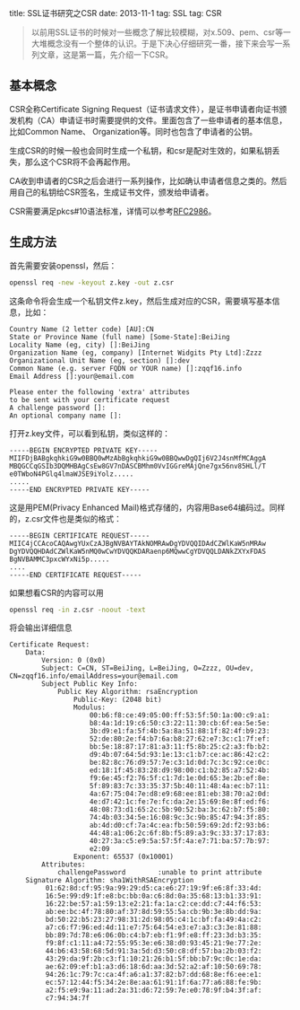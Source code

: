 title: SSL证书研究之CSR
date: 2013-11-1
tag: SSL
tag: CSR

> 以前用SSL证书的时候对一些概念了解比较模糊，对x.509、pem、csr等一大堆概念没有一个整体的认识。于是下决心仔细研究一番，接下来会写一系列文章，这是第一篇，先介绍一下CSR。

## 基本概念

CSR全称Certificate Signing Request（证书请求文件），是证书申请者向证书颁发机构（CA）申请证书时需要提供的文件。里面包含了一些申请者的基本信息，比如Common Name、 Organization等。同时也包含了申请者的公钥。

生成CSR的时候一般也会同时生成一个私钥，和csr是配对生效的，如果私钥丢失，那么这个CSR将不会再起作用。

CA收到申请者的CSR之后会进行一系列操作，比如确认申请者信息之类的。然后用自己的私钥给CSR签名，生成证书文件，颁发给申请者。

CSR需要满足pkcs#10语法标准，详情可以参考[RFC2986](http://tools.ietf.org/html/rfc2986)。

## 生成方法

首先需要安装openssl，然后：

```bash
openssl req -new -keyout z.key -out z.csr
```

这条命令将会生成一个私钥文件z.key，然后生成对应的CSR，需要填写基本信息，比如：

	Country Name (2 letter code) [AU]:CN
	State or Province Name (full name) [Some-State]:BeiJing
	Locality Name (eg, city) []:BeiJing
	Organization Name (eg, company) [Internet Widgits Pty Ltd]:Zzzz
	Organizational Unit Name (eg, section) []:dev
	Common Name (e.g. server FQDN or YOUR name) []:zqqf16.info
	Email Address []:your@email.com

	Please enter the following 'extra' attributes
	to be sent with your certificate request
	A challenge password []:
	An optional company name []:

打开z.key文件，可以看到私钥，类似这样的：

	-----BEGIN ENCRYPTED PRIVATE KEY-----
	MIIFDjBABgkqhkiG9w0BBQ0wMzAbBgkqhkiG9w0BBQwwDgQIj6V2J4snMfMCAggA
	MBQGCCqGSIb3DQMHBAgCsEw8GV7nDASCBMhm0VvIGGreMAjQne7gx56nv85HLl/T
	e0TWboN4PGlq4lmaWJSE9iYolz.....
	.....
	-----END ENCRYPTED PRIVATE KEY-----

这是用PEM(Privacy Enhanced Mail)格式存储的，内容用Base64编码过。同样的，z.csr文件也是类似的格式：

	-----BEGIN CERTIFICATE REQUEST-----
	MIIC4jCCAcoCAQAwgYUxCzAJBgNVBAYTAkNOMRAwDgYDVQQIDAdCZWlKaW5nMRAw
	DgYDVQQHDAdCZWlKaW5nMQ0wCwYDVQQKDARaenp6MQwwCgYDVQQLDANkZXYxFDAS
	BgNVBAMMC3pxcWYxNi5p.....
	....
	-----END CERTIFICATE REQUEST-----

如果想看CSR的内容可以用

```bash
openssl req -in z.csr -noout -text
```

将会输出详细信息

	Certificate Request:
		Data:
			Version: 0 (0x0)
			Subject: C=CN, ST=BeiJing, L=BeiJing, O=Zzzz, OU=dev, CN=zqqf16.info/emailAddress=your@email.com
			Subject Public Key Info:
				Public Key Algorithm: rsaEncryption
					Public-Key: (2048 bit)
					Modulus:
						00:b6:f8:ce:49:05:00:ff:53:5f:50:1a:00:c9:a1:
						b8:4a:1d:19:c6:50:c3:22:11:30:cb:6f:ea:5e:5e:
						3b:d9:e1:fa:5f:4b:5a:8a:51:88:1f:82:4f:b9:23:
						52:de:80:2e:f4:b7:6a:b8:27:62:e7:3c:c1:7f:ef:
						bb:5e:18:87:17:81:a3:11:f5:8b:25:c2:a3:fb:b2:
						d9:4b:07:64:5d:93:1e:13:c1:b7:ce:ac:86:42:c2:
						be:82:8c:76:d9:57:7e:c3:1d:0d:7c:3c:92:ce:0c:
						ed:18:1f:45:83:28:d9:98:00:c1:b2:85:a7:52:4b:
						f9:6e:45:f2:76:5f:c1:7d:1e:0d:65:3e:2b:ef:8e:
						5f:89:83:7c:33:35:37:5b:40:11:48:4a:ec:b7:11:
						4a:67:75:04:7e:d8:e9:68:ee:81:eb:38:70:a2:0d:
						4e:d7:42:1c:fe:7e:fc:da:2e:15:69:8e:8f:ed:f6:
						48:08:73:d1:65:2c:5b:90:52:ba:3c:62:b7:f5:80:
						74:4b:03:34:5e:16:08:9c:3c:9b:85:47:94:3f:85:
						ab:4d:d0:cf:7a:4c:ea:fb:50:59:69:2d:f2:93:b6:
						44:48:a1:06:2c:6f:8b:f5:89:a3:9c:33:37:17:83:
						40:27:3a:c5:e9:5a:57:5f:4a:e7:71:ba:57:7b:97:
						e2:09
					Exponent: 65537 (0x10001)
			Attributes:
				challengePassword        :unable to print attribute
		Signature Algorithm: sha1WithRSAEncryption
			 01:62:8d:cf:95:9a:99:29:d5:ca:e6:27:19:9f:e6:8f:33:4d:
			 16:5e:99:d9:1f:e8:bc:bb:0a:c6:8d:0a:35:68:13:b1:33:91:
			 16:22:be:57:a1:59:13:e2:21:fa:1a:c2:ce:dd:c7:44:f6:53:
			 ab:ee:bc:4f:78:80:af:37:8d:59:55:5a:cb:9b:3e:8b:dd:9a:
			 bd:50:22:b5:23:27:98:31:2d:98:05:c4:1c:bf:fa:49:4a:c2:
			 a7:c6:f7:96:ed:4d:11:e7:75:64:54:e3:e7:a3:c3:3e:81:88:
			 bb:89:7d:78:e6:06:0b:c4:b7:eb:f1:9f:e8:ff:23:3d:b3:35:
			 f9:8f:c1:11:a4:72:55:95:3e:e6:38:d0:93:45:21:9e:77:2e:
			 44:b6:43:58:68:5d:91:3a:5d:d3:50:c8:df:57:ba:2b:03:f2:
			 43:29:da:9f:2b:c3:f1:10:21:26:b1:5f:bb:b7:9c:0c:1e:da:
			 ae:62:09:ef:b1:a3:d6:18:6d:aa:3d:52:a2:af:10:50:69:78:
			 94:26:1c:79:7c:ca:4f:a6:a1:37:82:b7:dd:68:8e:f6:ee:e1:
			 ec:57:12:44:f5:34:2e:8e:aa:61:91:1f:6a:77:a6:88:fe:9b:
			 a2:f5:e9:9a:11:ad:2a:31:d6:72:59:7e:e0:78:9f:b4:3f:af:
			 c7:94:34:7f

